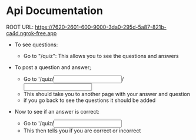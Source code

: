 # Api Documentation 

ROOT URL: https://7620-2601-600-9000-3da0-295d-5a87-821b-ca4d.ngrok-free.app


- To see questions: 
   - Go to "/quiz": This allows you to see the questions and answers 
   
- To post a question and answer; 
   - Go to '/quiz/<input question>/<input question>
   - This should take you to another page with your answer and question
   - if you go back to see the questions it should be added

- Now to see if an answer is correct:
   - Go to '/quiz/<input answer>
   - This then tells you if you are correct or incorrect 